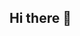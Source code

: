 ## Hi there 👋

<!--
**larissa500/larissa500** is a ✨ _special_ ✨ repository because its `README.md` (this file) appears on your GitHub profile.

Here are some ideas to get you started:

- 🔭 I’m currently working on law project
- 🌱 I’m currently learning html, css, java...
- 🤔 I’m looking for help with my projects

